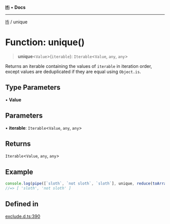 [**lfi**](../readme.md) • **Docs**

---

[lfi](../globals.md) / unique

# Function: unique()

> **unique**\<`Value`\>(`iterable`): `Iterable`\<`Value`, `any`, `any`\>

Returns an iterable containing the values of `iterable` in iteration order,
except values are deduplicated if they are equal using `Object.is`.

## Type Parameters

• **Value**

## Parameters

• **iterable**: `Iterable`\<`Value`, `any`, `any`\>

## Returns

`Iterable`\<`Value`, `any`, `any`\>

## Example

```js
console.log(pipe([`sloth`, `not sloth`, `sloth`], unique, reduce(toArray())))
//=> [ 'sloth', 'not sloth' ]
```

## Defined in

[exclude.d.ts:390](https://github.com/TomerAberbach/lfi/blob/85d6360ac7d8f71c70f308d2ace5bc2aa99ab03d/src/operations/exclude.d.ts#L390)
